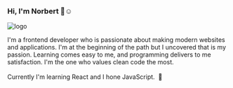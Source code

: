 ### Hi, I'm Norbert 👋:relaxed:

![logo](https://user-images.githubusercontent.com/62474258/132944808-1c72efec-d3c8-41ef-9025-379eb37eda07.png)

I'm a frontend developer who is passionate about making modern websites and applications. I'm at the beginning of the path but I uncovered that is my passion. Learning comes easy to me, and programming delivers to me satisfaction. I'm the one who values clean code the most.
<br/><br/>
Currently I'm learning React and I hone JavaScript.&nbsp; :book:
